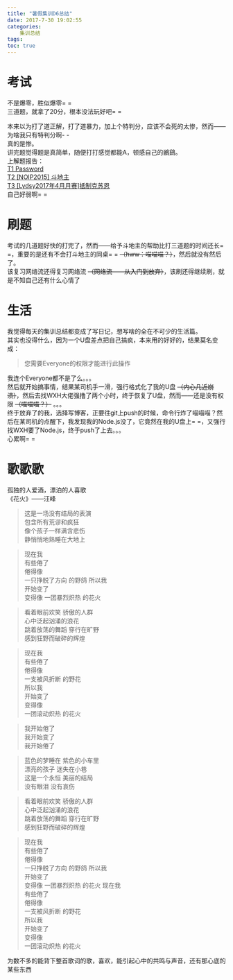 ```yaml
---
title: "暑假集训D6总结"
date: 2017-7-30 19:02:55
categories:
	集训总结
tags:
toc: true
---
```

# 考试
不是爆零，胜似爆零= =  
三道题，就拿了20分，根本没法玩好吧= =  
<!--more-->
本来以为打了道正解，打了道暴力，加上个特判分，应该不会死的太惨，然而——为啥我只有特判分啊- -  
真的是惨。  
讲完题觉得题是真简单，随便打打感觉都能A，顿感自己的鶸鷄。  
上解题报告：  
[T1 Password](https://hzoi-mafia.github.io/2017/07/30/29/#more)  
[T2 [NOIP2015] 斗地主](https://hzoi-mafia.github.io/2017/07/30/30/#more)  
[T3 [Lydsy2017年4月月赛]抵制克苏恩](https://hzoi-mafia.github.io/2017/07/30/31/)  
自己好弱啊= =  
# 刷题
考试的几道题好快的打完了，然而——给予斗地主的帮助比打三道题的时间还长= =，重要的是还有不会打斗地主的同桌= = ~~（hww：喵喵喵？）~~，然后就没有然后了。  
该复习网络流还得复习网络流 ~~（网络流——从入门到放弃）~~，该刷还得继续刷，就是不知自己还有什么心情了
# 生活
我觉得每天的集训总结都变成了写日记，想写啥的全在不可少的生活篇。  
其实也没得什么，因为一个U盘差点把自己搞疯，本来用的好好的，结果莫名变成：  
>您需要Everyone的权限才能进行此操作

我连个Everyone都不是了么。。。  
然后就开始搞事情，结果某司机手一滑，强行格式化了我的U盘 ~~（内心几近崩溃）~~，然后去找WXH大佬强撸了两个小时，终于恢复了U盘，然而——还是没有权限 ~~（喵喵喵？）~~ 。。。  
终于放弃了的我，选择写博客，正要往git上push的时候，命令行炸了喵喵喵？然后在某司机的点醒下，我发现我的Node.js没了，它竟然在我的U盘上= =，又强行找WXH要了Node.js，终于push了上去。。。  
心累啊= =
# 歌歌歌
孤独的人爱酒，漂泊的人喜歌  
《花火》——汪峰  
>这是一场没有结局的表演  
>包含所有荒谬和疯狂  
>像个孩子一样满含悲伤  
>静悄悄地熟睡在大地上

>现在我  
>有些倦了  
>倦得像  
>一只挣脱了方向 的野鸽
>所以我  
>开始变了  
>变得像
>一团暴烈炽热 的花火

>看着眼前欢笑 骄傲的人群  
>心中泛起汹涌的浪花  
>跳着放荡的舞蹈 穿行在旷野  
>感到狂野而破碎的辉煌

>现在我  
>有些倦了  
>倦得像  
>一支被风折断 的野花  
>所以我  
>开始变了  
>变得像  
>一团滚动炽热 的花火  

>我开始倦了  
>我开始变了  
>我开始倦了  

>蓝色的梦睡在 紫色的小车里  
>漂亮的孩子 迷失在小巷  
>这是一个永恒 美丽的结局  
>没有眼泪 没有哀伤  

>看着眼前欢笑 骄傲的人群  
>心中泛起汹涌的浪花  
>跳着放荡的舞蹈 穿行在旷野  
>感到狂野而破碎的辉煌

>现在我  
>有些倦了  
>倦得像  
>一只挣脱了方向 的野鸽
>所以我  
>开始变了  
>变得像
>一团暴烈炽热 的花火
>现在我  
>有些倦了  
>倦得像  
>一支被风折断 的野花  
>所以我  
>开始变了  
>变得像  
>一团滚动炽热 的花火  

为数不多的能背下整首歌词的歌，喜欢，能引起心中的共鸣与声音，还有那心底的某些东西